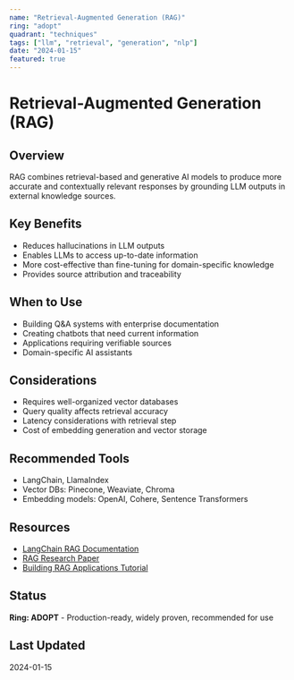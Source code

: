 ```yaml
---
name: "Retrieval-Augmented Generation (RAG)"
ring: "adopt"
quadrant: "techniques"
tags: ["llm", "retrieval", "generation", "nlp"]
date: "2024-01-15"
featured: true
---
```


# Retrieval-Augmented Generation (RAG)

## Overview
RAG combines retrieval-based and generative AI models to produce more accurate and contextually relevant responses by grounding LLM outputs in external knowledge sources.

## Key Benefits
- Reduces hallucinations in LLM outputs
- Enables LLMs to access up-to-date information
- More cost-effective than fine-tuning for domain-specific knowledge
- Provides source attribution and traceability

## When to Use
- Building Q&A systems with enterprise documentation
- Creating chatbots that need current information
- Applications requiring verifiable sources
- Domain-specific AI assistants

## Considerations
- Requires well-organized vector databases
- Query quality affects retrieval accuracy
- Latency considerations with retrieval step
- Cost of embedding generation and vector storage

## Recommended Tools
- LangChain, LlamaIndex
- Vector DBs: Pinecone, Weaviate, Chroma
- Embedding models: OpenAI, Cohere, Sentence Transformers

## Resources
- [LangChain RAG Documentation](https://python.langchain.com/docs/use_cases/question_answering/)
- [RAG Research Paper](https://arxiv.org/abs/2005.11401)
- [Building RAG Applications Tutorial](https://www.pinecone.io/learn/retrieval-augmented-generation/)

## Status
**Ring: ADOPT** - Production-ready, widely proven, recommended for use

## Last Updated
2024-01-15
